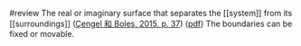 #review 
The real or imaginary surface that separates the [[system]] from its [[surroundings]] ([Çengel 和 Boles, 2015, p. 37](zotero://select/library/items/FCMSUVW2)) ([pdf](zotero://open-pdf/library/items/DFP6L6PZ?page=37&annotation=SQWVW467))
The boundaries can be fixed or movable. 